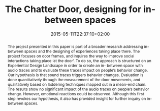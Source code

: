 ---
members: ["PLevy"]
slug: the-chatter-door-designing-for-in-between-spaces
title: The Chatter Door, designing for in-between spaces
layout: single
searchFilter: Publication
searchWeight: 8
publitype: inproceedings
subsection: conference
Perceiving: true
institution:
    heig: 1
    logo: TUe
    short: 'TU/e'
    name: "Eindhoven University of Technology"
    web: "https://www.tue.nl/en/"
    colo: "#c72125"
chaire: false
date: 2015-05-11T22:37:10+02:00
citation:
    authors:
        1: ["Duel", "Thijs", "T."]
        2: ["Levy", "Pierre", "P."]
    year: 2015
    title: "The Chatter Door, designing for in-between spaces"
    proceedings: "the Proceedings of 6th International Congress of International Association of Societies of Design Research, IASDR 2015"
    editors:
        1: ["Popovic", "Victor", "V."]
        2: ["Blackler", "A.", "A."]
        3: ["Kraal", "B.", "B."]
    firstpage: "online"
    publisher: ["Queensland University of Technology", "Brisbane, Australia"]
reference: "Duel, T., &amp; Lévy, P. (2015). The Chatter Door, designing for in-between spaces. In V., Popovic, A., Blackler, &amp; B., Kraal (Eds.), the Proceedings of 6th International Congress of International Association of Societies of Design Research, IASDR 2015. Brisbane, Australia: Queensland University of Technology."
abstract: "The project presented in this paper is part of a broader research addressing in-between spaces and the designing of experiences taking place there. The project focuses on door frames, and inquires the way to improve social interactions taking place ‘at the door’. To do so, the approach is structured on an Experiential Design Landscape in order to create an in- between space with audio traces and to evaluate these traces impact on people’s behavior change. Our hypothesis is that sound traces triggers behavior changes. Evaluation is done quantitatively through the measurement of the door movements, and qualitatively based on laddering techniques mapped out in a mean-end chain. The results show no significant impact of the audio traces on people’s behavior change. However, emotional reactions could be observed. Although this first step revokes our hypothesis, it also has provided insight for further inquiry on in-between spaces."
link:
    1: ["paper", "paper", "https://1drv.ms/b/s!AnQx_v88q65Qv4RH7Pzvdo0pfb1_rQ?e=Dgc3Sc"]
---